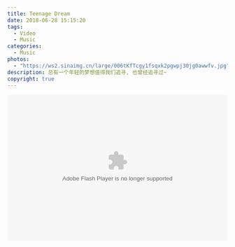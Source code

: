 ```yaml
---
title: Teenage Dream
date: 2018-06-28 15:15:20
tags: 
  - Video
  - Music
categories:
  - Music
photos: 
  - "https://ws2.sinaimg.cn/large/006tKfTcgy1fsqxk2pgwpj30jg0awwfv.jpg"
description: 总有一个年轻的梦想值得我们追寻, 也曾经追寻过~
copyright: true
---
```


<embed src="http://player.yinyuetai.com/video/player/128383/v_0.swf" quality="high" width="100%" height="334" align="middle"  allowScriptAccess="sameDomain" allowfullscreen="true" type="application/x-shockwave-flash"></embed>
